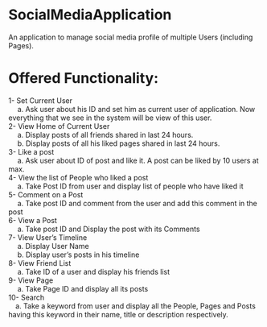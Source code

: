 # SocialMediaApplication
An application to manage social media profile of multiple Users (including Pages). 

# Offered Functionality:
1-	Set Current User\
&emsp; a.	Ask user about his ID and set him as current user of application. Now everything that we see in the system will be view of this user.\
2-	View Home of Current User\
&emsp;    a.	Display posts of all friends shared in last 24 hours.\
&emsp;    b.	Display posts of all his liked pages shared in last 24 hours. \
3-	Like a post\
&emsp;    a.	Ask user about ID of post and like it. A post can be liked by 10 users at max.\
4-	View the list of People who liked a post\
&emsp;    a.	Take Post ID from user and display list of people who have liked it\
5-	Comment on a Post\
&emsp;    a.	Take post ID and comment from the user and add this comment in the post\
6-	View a Post\
&emsp;    a.	Take post ID and Display the post with its Comments\
7-	View User’s Timeline\
&emsp;    a.	Display User Name\
&emsp;    b.	Display user’s posts in his timeline\
8-	View Friend List\
&emsp;    a.	Take ID of a user and display his friends list\
9-	View Page\
 &emsp;   a.	Take Page ID and display all its posts\
10-	Search\
&emsp;a.	Take a keyword from user and display all the People, Pages and Posts having this keyword in their name, title or description respectively.

